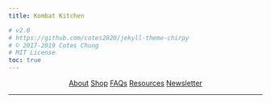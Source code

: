 ```yaml
---
title: Kombat Kitchen

# v2.0
# https://github.com/cotes2020/jekyll-theme-chirpy
# © 2017-2019 Cotes Chung
# MIT License
toc: true
---
```


<style>
.expando {
  display: none;
}
.expando:target {
  display: block;
}
</style>

<div style="text-align: center">
  <a href="#about" class="btn">About</a>
  <a href="#products" class="btn">Shop</a>
  <a href="#faq" class="btn">FAQs</a>
  <a href="#resources" class="btn">Resources</a>
  <a href="https://mailchi.mp/fdac34cf1d9c/kombat-kitchen-registration" class="btn">Newsletter</a>
</div>

<hr />

<ul id="about" class="expando" style="list-style-type: none; text-align: center">
  <iframe src="https://docs.google.com/presentation/d/e/2PACX-1vQxFU6ZmWySBILvTqktuvgcCAbu9YPy354K8QlZ10EJ7_-cLxOLT7fxQP8rg1jKB_56smODg-kOdmn3/embed?start=false&loop=false&delayms=3000" frameborder="0" width="auto" height="auto" allowfullscreen="true" mozallowfullscreen="true" webkitallowfullscreen="true"></iframe>
</ul>

<ul id="faq" class="expando" style="list-style-type: none; text-align: center">
    <iframe src="https://docs.google.com/presentation/d/e/2PACX-1vTf5Qb-xM_oTt3KmeNGqEfQdSTXKEu-Sxb4OGJhRfSiXSkx63H53px53nXNUv2XLGUU3iaBpTI6A7Xk/embed?start=false&loop=false&delayms=3000" frameborder="0" width="auto" height="auto" allowfullscreen="true" mozallowfullscreen="true" webkitallowfullscreen="true"></iframe>
</ul>

<ul id="products" class="expando" style="list-style-type: none">
  {% for product in site.products %}
      <a href="{{ product.buy_now }}"><img src="{{ product.img }}" title="Buy Now" style="float: right; width: 40%; height: auto; margin-left: 2%"></a>
      <p><strong>{{ product.name }}</strong> <code>${{ product.price }}</code></p>
      <p>{{ product.content }}</p>
      <p style="text-align: right">
        <a href="{{ product.buy_now }}" class="btn" style="border: 1px solid; border-radius: 25px">Buy Now</a>
        <a href="{{ product.add_cart }}" class="btn" style="border: 1px solid; border-radius: 25px">Add to Cart</a>
        <a href="{{ product.view_cart }}" class="btn" style="border: 1px solid; border-radius: 25px">View Cart</a>
      </p>
      <hr>
  {% endfor %}
</ul>

<ul id="resources" class="expando" style="list-style-type: none">
  {% for resource in site.resources %}
        <a href="{{ resource.link }}"><img src="{{ resource.img }}" style="float: right; width: 8%; height: auto; margin-left: 2%"></a>
        <p>
            <strong><a href="{{ resource.link }}">{{ resource.name }}</a></strong>
            <br>
            <i>by {{ resource.author }}</i>
            <br>
            {{ resource.type }}
        </p>
        <hr>
  {% endfor %}
</ul>
